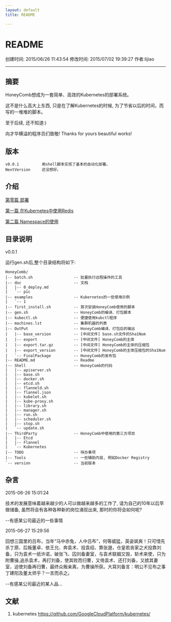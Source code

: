 ```yaml
---
layout: default
title: README

---
```


# README

创建时间: 2015/06/26 11:43:54  修改时间: 2015/07/02 19:39:27 作者:lijiao

----

## 摘要

HoneyComb想成为一套简单、高效的Kubernetes的部署系统。

这不是什么高大上东西, 只是在了解Kubernetes的时候, 为了节省以后的时间，而写的一堆堆的脚本。

至于后续, 还不知道:)

向才华横溢的程序员们致敬! Thanks for yours beautiful works!

## 版本

	v0.0.1          用shell脚本实现了基本的自动化部署。
	NextVersion     还没想好。

## 介绍

[第零篇 部署](./doc/0_deploy.md)

[第一篇 在Kubernetes中使用Redis](./doc/1_example_redis.md)

[第二篇 Namespace的使用](./doc/2_example_namespace.md)

## 目录说明

v0.0.1

运行gen.sh后,整个目录结构将如下:

	HoneyComb/
	|-- batch.sh                  -- 批量执行远程操作的工具
	|-- doc                       -- 文档
	|   |-- 0_deploy.md
	|   `-- pic
	|-- examples                  -- Kubernetes的一些使用示例
	|   `-- 1
	|-- first_install.sh          -- 首次安装HoneyComb使用的脚本
	|-- gen.sh                    -- HoneyComb的编译、打包脚本
	|-- kubectl.sh                -- 便捷使用kubctl程序
	|-- machines.lst              -- 集群机器的列表
	|-- OutPut                    -- HoneyComb编译、打包后的输出
	|   |-- base_version          -- [中间文件] base.sh文件的Sha1Num
	|   |-- export                -- [中间文件] HoneyComb的主体
	|   |-- export.tar.gz         -- [中间文件] HoneyComb的主体的压缩包
	|   |-- export_version        -- [中间文件] HoneyComb的主体压缩包的Sha1Num
	|   `-- FinalPackage          -- HoneyComb的发布包
	|-- README.md                 -- Readme
	|-- Shell                     -- HoneyComb的代码
	|   |-- apiserver.sh
	|   |-- base.sh
	|   |-- docker.sh
	|   |-- etcd.sh
	|   |-- flanneld.sh
	|   |-- flannel.json
	|   |-- kubelet.sh
	|   |-- kube-proxy.sh
	|   |-- library.sh
	|   |-- manager.sh
	|   |-- run.sh
	|   |-- scheduler.sh
	|   |-- stop.sh
	|   `-- update.sh
	|-- ThirdParty                -- HoneyComb中使用的第三方项目
	|   |-- Etcd
	|   |-- Flannel
	|   `-- Kubernetes
	|-- TODO                      -- 待办事项
	|-- Tools                     -- 一些辅助内容, 例如Docker Registry
	`-- version                   -- 当前版本

## 杂言

2015-06-26 15:01:24

技术的发展意味着越来越少的人可以做越来越多的工作了, 请为自己的10年以后早做储备, 虽然将会有各种各种新的岗位涌现出来, 那时的你将会如何呢?

--有感某公司最近的一些事情

2015-06-27 15:29:56

回想三国里的吕布，当年“马中赤兔，人中吕布”，何等威猛，英姿飒爽！只可惜先杀丁原、后叛董卓、依王允、奔袁术、投袁绍、靠张邈，仓皇若丧家之犬投靠刘备，只为袁术一纸许诺，破张飞、囚刘备妻室，与袁术联姻又毁，斩术来使，只为附曹操,追杀袁术，再打刘备，使其败而归曹，又倚袁术、还打刘备，又掳其妻室，迫使刘备再归曹，最终众叛亲离，为曹操所获。大耳刘备言：明公不见布之事丁建阳及董太师乎？一言而杀之。

--有感某公司最近的某人品...

## 文献

1.  kubernetes https://github.com/GoogleCloudPlatform/kubernetes/

